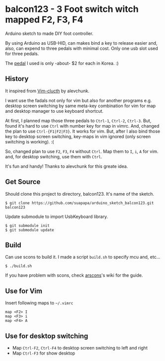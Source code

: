 # balcon123 - 3 Foot switch witch mapped F2, F3, F4

Arduino sketch to made DIY foot controller.

By using Arduino as USB-HID, can makes bind a key to release easier and,
also, can expend to three pedals with minimal cost.
Only one usb slot used for three pedals.

The [pedal](http://ibuy.kr/iAiAUWa) I used is only -about- $2 for each in Korea. :)

## History

It inspired from [Vim-clucth](https://github.com/alevchuk/vim-clutch) by alevchunk.

I want use the fadals not only for vim but also for another programs e.g.
desktop screen switching by same meta-key combination for vim for map
and desktop manager to use keyboard shortcut.

At first, I planned map those three pedals to `Ctrl-1`, `Ctrl-2`, `Ctrl-3`.
But, found it's hard to use `Ctrl` with number key for map in vimrc.
And, changed the plan to use `Ctrl-{F1|F2|F3}`. It works for vim.
But, after I also bind those key to desktop screen switching, key-maps in vim
ignored (only screen switching is working). :(

So, changed plan to use `F2`, `F3`, `F4` without `Ctrl`.
Map them to `I`, `i`, `A` for vim. and,
for desktop switching, use them with `Ctrl`.

It's fun and handy! Thanks to alevchunk for this greate idea.

## Get Source

Should clone this project to directory, balcon123. It's name of the sketch.

    $ git clone https://github.com/suapapa/arduino_sketch_balcon123.git balcon123

Update submodule to import UsbKeyboard library.

    $ git submodule init
    $ git submodule update


## Build

Can use scons to build it.
I made a script `build.sh` to specify mcu and, etc...

    $ ./build.sh

If you have problem with scons,
check [arscons](https://github.com/suapapa/arscons.git)'s wiki
for the guide.


## Use for Vim

Insert following maps to `~/.vimrc`

    map <F2> I
    map <F3> i
    map <F4> A

## Use for desktop switching

- Map `Ctrl-F2`, `Ctrl-F4` to desktop screen switching to left and right
- Map `Ctrl-F3` for show desktop
